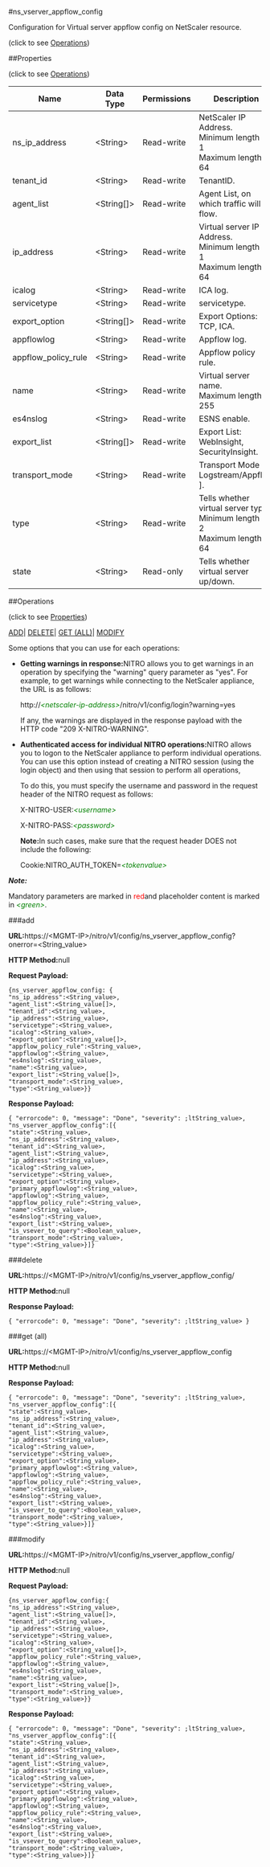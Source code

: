 #ns_vserver_appflow_config



Configuration for Virtual server appflow config on NetScaler resource.

<span>(click to see [Operations](#operations))</span>



##Properties 

<span>(click to see [Operations](#operations))</span>





<table><thead><tr><th>Name</th><th>Data Type</th><th>Permissions</th><th>Description</th></tr></thead><tbody><tr><td>ns_ip_address</td><td>&lt;String></td><td>Read-write</td><td>NetScaler IP Address.<br>Minimum length = 1<br>Maximum length = 64</td></tr><tr><td>tenant_id</td><td>&lt;String></td><td>Read-write</td><td>TenantID.</td></tr><tr><td>agent_list</td><td>&lt;String[]></td><td>Read-write</td><td>Agent List, on which traffic will flow.</td></tr><tr><td>ip_address</td><td>&lt;String></td><td>Read-write</td><td>Virtual server IP Address.<br>Minimum length = 1<br>Maximum length = 64</td></tr><tr><td>icalog</td><td>&lt;String></td><td>Read-write</td><td>ICA log.</td></tr><tr><td>servicetype</td><td>&lt;String></td><td>Read-write</td><td>servicetype.</td></tr><tr><td>export_option</td><td>&lt;String[]></td><td>Read-write</td><td>Export Options: TCP, ICA.</td></tr><tr><td>appflowlog</td><td>&lt;String></td><td>Read-write</td><td>Appflow log.</td></tr><tr><td>appflow_policy_rule</td><td>&lt;String></td><td>Read-write</td><td>Appflow policy rule.</td></tr><tr><td>name</td><td>&lt;String></td><td>Read-write</td><td>Virtual server name.<br>Maximum length = 255</td></tr><tr><td>es4nslog</td><td>&lt;String></td><td>Read-write</td><td>ESNS enable.</td></tr><tr><td>export_list</td><td>&lt;String[]></td><td>Read-write</td><td>Export List: WebInsight, SecurityInsight.</td></tr><tr><td>transport_mode</td><td>&lt;String></td><td>Read-write</td><td>Transport Mode [ Logstream/Appflow ].</td></tr><tr><td>type</td><td>&lt;String></td><td>Read-write</td><td>Tells whether virtual server type.<br>Minimum length = 2<br>Maximum length = 64</td></tr><tr><td>state</td><td>&lt;String></td><td>Read-only</td><td>Tells whether virtual server up/down.</td></tr></tbody></table>

##Operations 

<span>(click to see [Properties](#properties))</span>





[ADD](#all)| [DELETE](#delete)| [GET (ALL)](#get-all)| [MODIFY](#m)





Some options that you can use for each operations:

<ul><li><p><b>Getting warnings in response:</b>NITRO allows you to get warnings in an operation by specifying the "warning" query parameter as "yes". For example, to get warnings while connecting to the NetScaler appliance, the URL is as follows:</p><p>http://<span style="color:green;font-style:italic;">&lt;netscaler-ip-address&gt;</span>/nitro/v1/config/login?warning=yes</p><p>If any, the warnings are displayed in the response payload with the HTTP code "209 X-NITRO-WARNING".</p></li><li><p><b>Authenticated access for individual NITRO operations:</b>NITRO allows you to logon to the NetScaler appliance to perform individual operations. You can use this option instead of creating a NITRO session (using the login object) and then using that session to perform all operations,</p><p>To do this, you must specify the username and password in the request header of the NITRO request as follows:</p><p>X-NITRO-USER:<span style="color:green;font-style:italic;">&lt;username&gt;</span></p><p>X-NITRO-PASS:<span style="color:green;font-style:italic;">&lt;password&gt;</span></p><p><b>Note:</b>In such cases, make sure that the request header DOES not include the following:</p><p>Cookie:NITRO_AUTH_TOKEN=<span style="color:green;font-style:italic;">&lt;tokenvalue&gt;</span></p></li></ul>







***Note:*** 

Mandatory parameters are marked in <span style="color:#FF0000;">red</span>and placeholder content is marked in <span style="color:green;font-style:italic">&lt;green&gt;</span>.



###add







<b>URL:</b>https://&lt;MGMT-IP&gt;/nitro/v1/config/ns_vserver_appflow_config?onerror=&lt;String_value&gt;

<b>HTTP Method:</b>null

<b>Request Payload: </b>
```
{ns_vserver_appflow_config: {
"ns_ip_address":<String_value>,
"agent_list":<String_value[]>,
"tenant_id":<String_value>,
"ip_address":<String_value>,
"servicetype":<String_value>,
"icalog":<String_value>,
"export_option":<String_value[]>,
"appflow_policy_rule":<String_value>,
"appflowlog":<String_value>,
"es4nslog":<String_value>,
"name":<String_value>,
"export_list":<String_value[]>,
"transport_mode":<String_value>,
"type":<String_value>}}
```

<b>Response Payload: </b>
```
{ "errorcode": 0, "message": "Done", "severity": ;ltString_value>, "ns_vserver_appflow_config":[{
"state":<String_value>,
"ns_ip_address":<String_value>,
"tenant_id":<String_value>,
"agent_list":<String_value>,
"ip_address":<String_value>,
"icalog":<String_value>,
"servicetype":<String_value>,
"export_option":<String_value>,
"primary_appflowlog":<String_value>,
"appflowlog":<String_value>,
"appflow_policy_rule":<String_value>,
"name":<String_value>,
"es4nslog":<String_value>,
"export_list":<String_value>,
"is_vsever_to_query":<Boolean_value>,
"transport_mode":<String_value>,
"type":<String_value>}]}
```







###delete







<b>URL:</b>https://&lt;MGMT-IP&gt;/nitro/v1/config/ns_vserver_appflow_config/

<b>HTTP Method:</b>null

<b>Response Payload: </b>
```
{ "errorcode": 0, "message": "Done", "severity": ;ltString_value> }
```







###get (all)







<b>URL:</b>https://&lt;MGMT-IP&gt;/nitro/v1/config/ns_vserver_appflow_config

<b>HTTP Method:</b>null

<b>Response Payload: </b>
```
{ "errorcode": 0, "message": "Done", "severity": ;ltString_value>, "ns_vserver_appflow_config":[{
"state":<String_value>,
"ns_ip_address":<String_value>,
"tenant_id":<String_value>,
"agent_list":<String_value>,
"ip_address":<String_value>,
"icalog":<String_value>,
"servicetype":<String_value>,
"export_option":<String_value>,
"primary_appflowlog":<String_value>,
"appflowlog":<String_value>,
"appflow_policy_rule":<String_value>,
"name":<String_value>,
"es4nslog":<String_value>,
"export_list":<String_value>,
"is_vsever_to_query":<Boolean_value>,
"transport_mode":<String_value>,
"type":<String_value>}]}
```







###modify







<b>URL:</b>https://&lt;MGMT-IP&gt;/nitro/v1/config/ns_vserver_appflow_config/

<b>HTTP Method:</b>null

<b>Request Payload: </b>
```
{ns_vserver_appflow_config:{
"ns_ip_address":<String_value>,
"agent_list":<String_value[]>,
"tenant_id":<String_value>,
"ip_address":<String_value>,
"servicetype":<String_value>,
"icalog":<String_value>,
"export_option":<String_value[]>,
"appflow_policy_rule":<String_value>,
"appflowlog":<String_value>,
"es4nslog":<String_value>,
"name":<String_value>,
"export_list":<String_value[]>,
"transport_mode":<String_value>,
"type":<String_value>}}
```

<b>Response Payload: </b>
```
{ "errorcode": 0, "message": "Done", "severity": ;ltString_value>, "ns_vserver_appflow_config":[{
"state":<String_value>,
"ns_ip_address":<String_value>,
"tenant_id":<String_value>,
"agent_list":<String_value>,
"ip_address":<String_value>,
"icalog":<String_value>,
"servicetype":<String_value>,
"export_option":<String_value>,
"primary_appflowlog":<String_value>,
"appflowlog":<String_value>,
"appflow_policy_rule":<String_value>,
"name":<String_value>,
"es4nslog":<String_value>,
"export_list":<String_value>,
"is_vsever_to_query":<Boolean_value>,
"transport_mode":<String_value>,
"type":<String_value>}]}
```







